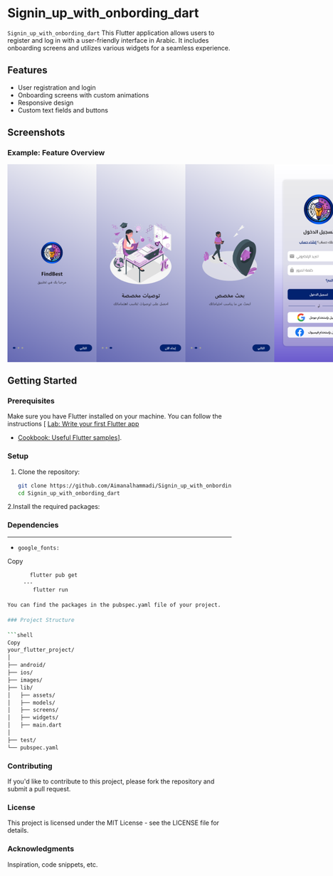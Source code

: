 # Signin_up_with_onbording_dart 

`Signin_up_with_onbording_dart` This Flutter application allows users to register and log in with a user-friendly interface in Arabic. It includes onboarding screens and utilizes various widgets for a seamless experience.

## Features
- User registration and login
- Onboarding screens with custom animations
- Responsive design
- Custom text fields and buttons

## Screenshots


### Example: Feature Overview

<div style="display: flex; justify-content: space-around;">
     <img src="images/screenshot3.png" alt="Feature 3" width="200" />
     <img src="images/screenshot4.png" alt="Feature 3" width="200" />
     <img src="images/screenshot5.png" alt="Feature 3" width="200" />
    <img src="images/screenshot2.png" alt="Feature 1" width="200" />
    <img src="images/screenshot1.png" alt="Feature 2" width="200" />
   
</div>

## Getting Started

### Prerequisites
Make sure you have Flutter installed on your machine. You can follow the instructions [ [Lab: Write your first Flutter app](https://docs.flutter.dev/get-started/codelab)
- [Cookbook: Useful Flutter samples](https://docs.flutter.dev/cookbook)].

### Setup
1. Clone the repository:

   ```bash
   git clone https://github.com/Aimanalhammadi/Signin_up_with_onbording_dart.git
   cd Signin_up_with_onbording_dart

2.Install the required packages:
### Dependencies
---
- `google_fonts:`


Copy
 ```bash
        flutter pub get
      ---  
         flutter run

You can find the packages in the pubspec.yaml file of your project.

### Project Structure

```shell  
Copy
your_flutter_project/
│
├── android/
├── ios/
├── images/
├── lib/
│   ├── assets/
│   ├── models/
│   ├── screens/
│   ├── widgets/
│   ├── main.dart
│
├── test/
└── pubspec.yaml

```

### Contributing
If you'd like to contribute to this project, please fork the repository and submit a pull request.

### License
This project is licensed under the MIT License - see the LICENSE file for details.

### Acknowledgments
Inspiration, code snippets, etc.
